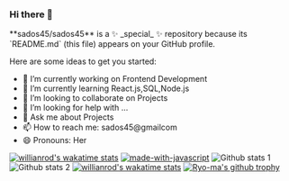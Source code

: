 ### Hi there 👋
<p>
**sados45/sados45** is a ✨ _special_ ✨ repository because its `README.md` (this file) appears on your GitHub profile.

Here are some ideas to get you started:

- 🔭 I’m currently working on Frontend Development
- 🌱 I’m currently learning React.js,SQL,Node.js
- 👯 I’m looking to collaborate on Projects
- 🤔 I’m looking for help with ...
- 💬 Ask me about Projects
- 📫 How to reach me: sados45@gmailcom
- 😄 Pronouns: Her


[![willianrod's wakatime stats](https://github-readme-stats.vercel.app/api/wakatime?username=sados45)](https://github.com/sados45/github-readme-stats)
[![made-with-javascript](https://img.shields.io/badge/Made%20with-JavaScript-1f425f.svg)](https://www.javascript.com)
![Github stats 1](https://github-readme-stats.vercel.app/api?username=sados45&show_icons=true&theme=gradient) 
![Github stats 2](https://github-readme-stats.vercel.app/api?username=sados45&show_icons=true&theme=radical)
[![willianrod's wakatime stats](https://github-readme-stats.vercel.app/api/wakatime?username=sados45)](https://github.com/sados45/github-readme-stats)
[![Ryo-ma's github trophy](https://github-profile-trophy.vercel.app/?username=sados45)](https://github.com/ryo-ma/github-profile-trophy)
</p>
